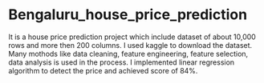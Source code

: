 # Bengaluru_house_price_prediction
It is a house price prediction project which include dataset of about 10,000 rows and more then 200 columns.
 I used kaggle to download the dataset.
 Many mothods like data cleaning, feature engineering, feature selection, data analysis is used in the process.
 I implemented linear regression algorithm to detect the price and achieved score of 84%.
